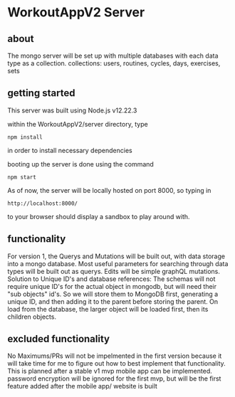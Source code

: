 # WorkoutAppV2 Server #

## about ##
The mongo server will be set up with multiple databases with each data type as a collection.
collections: users, routines, cycles, days, exercises, sets

## getting started ##
This server was built using Node.js v12.22.3

within the WorkoutAppV2/server directory, type
```
npm install 
```
in order to install necessary dependencies

booting up the server is done using the command 
```
npm start
```
As of now, the server will be locally hosted on port 8000, so typing in
```
http://localhost:8000/
```
to your browser should display a sandbox to play around with.

## functionality ##
For version 1, the Querys and Mutations will be built out, with data storage into a mongo 
database. Most useful parameters for searching through data types will be built out as 
querys. Edits will be simple graphQL mutations.
Solution to Unique ID's and database references: The schemas will not require unique ID's for 
the actual object in mongodb, but will need their "sub objects" id's. So we will store them to
MongoDB first, generating a unique ID, and then adding it to the parent before storing the parent.
On load from the database, the larger object will be loaded first, then its children objects.


## excluded functionality ##
No Maximums/PRs will not be impelmented in the first version because it will take time for me 
to figure out how to best implement that functionality. This is planned after a stable v1 mvp
mobile app can be implemented. 
password encryption will be ignored for the first mvp, but will be the first feature added after
the mobile app/ website is built